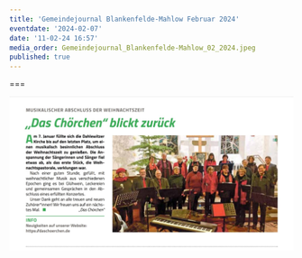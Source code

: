 ```yaml
---
title: 'Gemeindejournal Blankenfelde-Mahlow Februar 2024'
eventdate: '2024-02-07'
date: '11-02-24 16:57'
media_order: Gemeindejournal_Blankenfelde-Mahlow_02_2024.jpeg
published: true
---
```



===


![Gemeindejournal_Blankenfelde-Mahlow_02_2024](Gemeindejournal_Blankenfelde-Mahlow_02_2024.jpeg "Gemeindejournal_Blankenfelde-Mahlow_02_2024")

